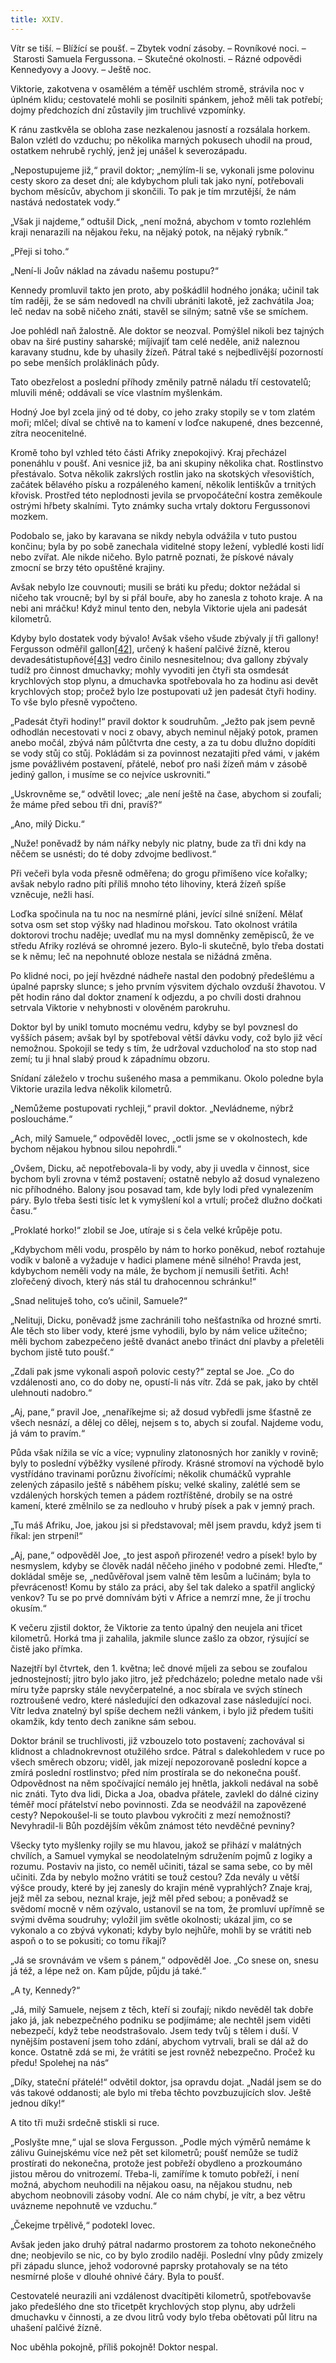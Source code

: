 ```yaml
---
title: XXIV.
---
```


Vítr se tiší. – Blížící se poušť. – Zbytek vodní zásoby. – Rovníkové noci. – Starosti Samuela Fergussona. – Skutečné okolnosti. – Rázné odpovědi Kennedyovy a Joovy. – Ještě noc.

Viktorie, zakotvena v osamělém a téměř uschlém stromě, strávila noc v úplném klidu; cestovatelé mohli se posilniti spánkem, jehož měli tak potřebí; dojmy předchozích dní zůstavily jim truchlivé vzpomínky.

K ránu zastkvěla se obloha zase nezkalenou jasností a rozsálala horkem. Balon vzlétl do vzduchu; po několika marných pokusech uhodil na proud, ostatkem nehrubě rychlý, jenž jej unášel k severozápadu.

„Nepostupujeme již,“ pravil doktor; „nemýlím-li se, vykonali jsme polovinu cesty skoro za deset dní; ale kdybychom pluli tak jako nyní, potřebovali bychom měsícův, abychom ji skončili. To pak je tím mrzutější, že nám nastává nedostatek vody.“

„Však ji najdeme,“ odtušil Dick, „není možná, abychom v tomto rozlehlém kraji nenarazili na nějakou řeku, na nějaký potok, na nějaký rybník.“

„Přeji si toho.“

„Není-li Joův náklad na závadu našemu postupu?“

Kennedy promluvil takto jen proto, aby poškádlil hodného jonáka; učinil tak tím raději, že se sám nedovedl na chvíli ubrániti lakotě, jež zachvátila Joa; leč nedav na sobě ničeho znáti, stavěl se silným; satně vše se smíchem.

Joe pohlédl naň žalostně. Ale doktor se neozval. Pomýšlel nikoli bez tajných obav na širé pustiny saharské; míjívajíť tam celé neděle, aniž naleznou karavany studnu, kde by uhasily žízeň. Pátral také s nejbedlivější pozorností po sebe menších proláklinách půdy.

Tato obezřelost a poslední příhody změnily patrně náladu tří cestovatelů; mluvili méně; oddávali se více vlastním myšlenkám.

Hodný Joe byl zcela jiný od té doby, co jeho zraky stopily se v tom zlatém moři; mlčel; díval se chtivě na to kamení v loďce nakupené, dnes bezcenné, zítra neocenitelné.

Kromě toho byl vzhled této části Afriky znepokojivý. Kraj přecházel ponenáhlu v poušť. Ani vesnice již, ba ani skupiny několika chat. Rostlinstvo přestávalo. Sotva několik zakrslých rostlin jako na skotských vřesovištích, začátek bělavého písku a rozpáleného kamení, několik lentiškův a trnitých křovisk. Prostřed této neplodnosti jevila se prvopočáteční kostra zeměkoule ostrými hřbety skalními. Tyto známky sucha vrtaly doktoru Fergussonovi mozkem.

Podobalo se, jako by karavana se nikdy nebyla odvážila v tuto pustou končinu; byla by po sobě zanechala viditelné stopy ležení, vybledlé kosti lidí nebo zvířat. Ale nikde ničeho. Bylo patrně poznati, že pískové návaly zmocní se brzy této opuštěné krajiny.

Avšak nebylo lze couvnouti; musili se bráti ku předu; doktor nežádal si ničeho tak vroucně; byl by si přál bouře, aby ho zanesla z tohoto kraje. A na nebi ani mráčku! Když minul tento den, nebyla Viktorie ujela ani padesát kilometrů.

Kdyby bylo dostatek vody bývalo! Avšak všeho všude zbývaly jí tři gallony! Fergusson odměřil gallon[\[42\]](./resources/undefined), určený k hašení palčivé žízně, kterou devadesátistupňové[\[43\]](./resources/undefined) vedro činilo nesnesitelnou; dva gallony zbývaly tudíž pro činnost dmuchavky; mohly vyvoditi jen čtyři sta osmdesát krychlových stop plynu, a dmuchavka spotřebovala ho za hodinu asi devět krychlových stop; pročež bylo lze postupovati už jen padesát čtyři hodiny. To vše bylo přesně vypočteno.

„Padesát čtyři hodiny!“ pravil doktor k soudruhům. „Ježto pak jsem pevně odhodlán necestovati v noci z obavy, abych neminul nějaký potok, pramen anebo močál, zbývá nám půlčtvrta dne cesty, a za tu dobu dlužno dopíditi se vody stůj co stůj. Pokládám si za povinnost nezatajiti před vámi, v jakém jsme povážlivém postavení, přátelé, neboť pro naši žízeň mám v zásobě jediný gallon, i musíme se co nejvíce uskrovniti.“

„Uskrovněme se,“ odvětil lovec; „ale není ještě na čase, abychom si zoufali; že máme před sebou tři dni, pravíš?“

„Ano, milý Dicku.“

„Nuže! poněvadž by nám nářky nebyly nic platny, bude za tři dni kdy na něčem se usnésti; do té doby zdvojme bedlivost.“

Při večeři byla voda přesně odměřena; do grogu přimíšeno více kořalky; avšak nebylo radno píti příliš mnoho této lihoviny, která žízeň spíše vzněcuje, nežli hasí.

Loďka spočinula na tu noc na nesmírné pláni, jevící silné snížení. Mělať sotva osm set stop výšky nad hladinou mořskou. Tato okolnost vrátila doktorovi trochu naděje; uvedlať mu na mysl domněnky zeměpisců, že ve středu Afriky rozlévá se ohromné jezero. Bylo-li skutečně, bylo třeba dostati se k němu; leč na nepohnuté obloze nestala se nižádná změna.

Po klidné noci, po její hvězdné nádheře nastal den podobný předešlému a úpalné paprsky slunce; s jeho prvním výsvitem dýchalo ovzduší žhavotou. V pět hodin ráno dal doktor znamení k odjezdu, a po chvíli dosti drahnou setrvala Viktorie v nehybnosti v olověném parokruhu.

Doktor byl by unikl tomuto mocnému vedru, kdyby se byl povznesl do vyšších pásem; avšak byl by spotřeboval větší dávku vody, což bylo již věcí nemožnou. Spokojil se tedy s tím, že udržoval vzducholoď na sto stop nad zemí; tu ji hnal slabý proud k západnímu obzoru.

Snídaní záleželo v trochu sušeného masa a pemmikanu. Okolo poledne byla Viktorie urazila ledva několik kilometrů.

„Nemůžeme postupovati rychleji,“ pravil doktor. „Nevládneme, nýbrž posloucháme.“

„Ach, milý Samuele,“ odpověděl lovec, „octli jsme se v okolnostech, kde bychom nějakou hybnou silou nepohrdli.“

„Ovšem, Dicku, ač nepotřebovala-li by vody, aby ji uvedla v činnost, sice bychom byli zrovna v témž postavení; ostatně nebylo až dosud vynalezeno nic příhodného. Balony jsou posavad tam, kde byly lodi před vynalezením páry. Bylo třeba šesti tisíc let k vymyšlení kol a vrtulí; pročež dlužno dočkati času.“

„Proklaté horko!“ zlobil se Joe, utíraje si s čela velké krůpěje potu.

„Kdybychom měli vodu, prospělo by nám to horko poněkud, neboť roztahuje vodík v baloně a vyžaduje v hadici plamene méně silného! Pravda jest, kdybychom neměli vody na mále, že bychom jí nemusili šetřiti. Ach! zlořečený divoch, který nás stál tu drahocennou schránku!“

„Snad nelituješ toho, co’s učinil, Samuele?“

„Nelituji, Dicku, poněvadž jsme zachránili toho nešťastníka od hrozné smrti. Ale těch sto liber vody, které jsme vyhodili, bylo by nám velice užitečno; měli bychom zabezpečeno ještě dvanáct anebo třináct dní plavby a přeletěli bychom jistě tuto poušť.“

„Zdali pak jsme vykonali aspoň polovic cesty?“ zeptal se Joe. „Co do vzdálenosti ano, co do doby ne, opustí-li nás vítr. Zdá se pak, jako by chtěl ulehnouti nadobro.“

„Aj, pane,“ pravil Joe, „nenaříkejme si; až dosud vybředli jsme šťastně ze všech nesnází, a dělej co dělej, nejsem s to, abych si zoufal. Najdeme vodu, já vám to pravím.“

Půda však nížila se víc a více; vypnuliny zlatonosných hor zanikly v rovině; byly to poslední výběžky vysílené přírody. Krásné stromoví na východě bylo vystřídáno travinami porůznu živořícími; několik chumáčků vyprahle zelených zápasilo ještě s náběhem písku; velké skaliny, zalétlé sem se vzdálených horských temen a pádem roztříštěné, drobily se na ostré kamení, které změlnilo se za nedlouho v hrubý písek a pak v jemný prach.

„Tu máš Afriku, Joe, jakou jsi si představoval; měl jsem pravdu, když jsem ti říkal: jen strpení!“

„Aj, pane,“ odpověděl Joe, „to jest aspoň přirozené! vedro a písek! bylo by nesmyslem, kdyby se člověk nadál něčeho jiného v podobné zemi. Hleďte,“ dokládal směje se, „nedůvěřoval jsem valně těm lesům a lučinám; byla to převrácenost! Komu by stálo za práci, aby šel tak daleko a spatřil anglický venkov? Tu se po prvé domnívám býti v Africe a nemrzí mne, že jí trochu okusím.“

K večeru zjistil doktor, že Viktorie za tento úpalný den neujela ani třicet kilometrů. Horká tma ji zahalila, jakmile slunce zašlo za obzor, rýsující se čistě jako přímka.

Nazejtří byl čtvrtek, den 1. května; leč dnové míjeli za sebou se zoufalou jednostejností; jitro bylo jako jitro, jež předcházelo; poledne metalo nade vši míru tyže paprsky stále nevyčerpatelné, a noc sbírala ve svých stínech roztroušené vedro, které následující den odkazoval zase následující noci. Vítr ledva znatelný byl spíše dechem nežli vánkem, i bylo již předem tušiti okamžik, kdy tento dech zanikne sám sebou.

Doktor bránil se truchlivosti, již vzbouzelo toto postavení; zachovával si klidnost a chladnokrevnost otužilého srdce. Pátral s dalekohledem v ruce po všech směrech obzoru; viděl, jak mizejí nepozorovaně poslední kopce a zmírá poslední rostlinstvo; před ním prostírala se do nekonečna poušť. Odpovědnost na něm spočívající nemálo jej hnětla, jakkoli nedával na sobě nic znáti. Tyto dva lidi, Dicka a Joa, obadva přátele, zavlekl do dálné ciziny téměř mocí přátelství nebo povinnosti. Zda se neodvážil na zapovězené cesty? Nepokoušel-li se touto plavbou vykročiti z mezí nemožnosti? Nevyhradil-li Bůh pozdějším věkům známost této nevděčné pevniny?

Všecky tyto myšlenky rojily se mu hlavou, jakož se přihází v malátných chvílích, a Samuel vymykal se neodolatelným sdružením pojmů z logiky a rozumu. Postaviv na jisto, co neměl učiniti, tázal se sama sebe, co by měl učiniti. Zda by nebylo možno vrátiti se touž cestou? Zda nevály u větší výšce proudy, které by jej zanesly do krajin méně vyprahlých? Znaje kraj, jejž měl za sebou, neznal kraje, jejž měl před sebou; a poněvadž se svědomí mocně v něm ozývalo, ustanovil se na tom, že promluví upřímně se svými dvěma soudruhy; vyložil jim světle okolnosti; ukázal jim, co se vykonalo a co zbývá vykonati; kdyby bylo nejhůře, mohli by se vrátiti neb aspoň o to se pokusiti; co tomu říkají?

„Já se srovnávám ve všem s pánem,“ odpověděl Joe. „Co snese on, snesu já též, a lépe než on. Kam půjde, půjdu já také.“

„A ty, Kennedy?“

„Já, milý Samuele, nejsem z těch, kteří si zoufají; nikdo nevěděl tak dobře jako já, jak nebezpečného podniku se podjímáme; ale nechtěl jsem viděti nebezpečí, když tebe neodstrašovalo. Jsem tedy tvůj s tělem i duší. V nynějším postavení jsem toho zdání, abychom vytrvali, brali se dál až do konce. Ostatně zdá se mi, že vrátiti se jest rovněž nebezpečno. Pročež ku předu! Spolehej na nás“

„Díky, stateční přátelé!“ odvětil doktor, jsa opravdu dojat. „Nadál jsem se do vás takové oddanosti; ale bylo mi třeba těchto povzbuzujících slov. Ještě jednou díky!“

A tito tři muži srdečně stiskli si ruce.

„Poslyšte mne,“ ujal se slova Fergusson. „Podle mých výměrů nemáme k zálivu Guinejskému více než pět set kilometrů; poušť nemůže se tudíž prostírati do nekonečna, protože jest pobřeží obydleno a prozkoumáno jistou měrou do vnitrozemí. Třeba-li, zamíříme k tomuto pobřeží, i není možná, abychom neuhodili na nějakou oasu, na nějakou studnu, neb abychom neobnovili zásoby vodní. Ale co nám chybí, je vítr, a bez větru uvázneme nepohnutě ve vzduchu.“

„Čekejme trpělivě,“ podotekl lovec.

Avšak jeden jako druhý pátral nadarmo prostorem za tohoto nekonečného dne; neobjevilo se nic, co by bylo zrodilo naději. Poslední vlny půdy zmizely při západu slunce, jehož vodorovné paprsky protahovaly se na této nesmírné ploše v dlouhé ohnivé čáry. Byla to poušť.

Cestovatelé neurazili ani vzdálenost dvacítipěti kilometrů, spotřebovavše jako předešlého dne sto třicetpět krychlových stop plynu, aby udrželi dmuchavku v činnosti, a ze dvou litrů vody bylo třeba obětovati půl litru na uhašení palčivé žízně.

Noc uběhla pokojně, příliš pokojně! Doktor nespal.
